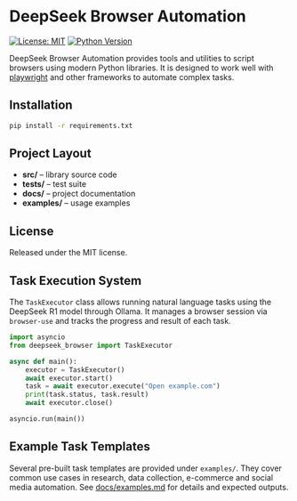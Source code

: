 # DeepSeek Browser Automation

[![License: MIT](https://img.shields.io/badge/License-MIT-yellow.svg)](LICENSE)
[![Python Version](https://img.shields.io/badge/python-3.8%2B-blue.svg)](https://www.python.org/)

DeepSeek Browser Automation provides tools and utilities to script browsers using modern Python libraries. It is designed to work well with [playwright](https://playwright.dev) and other frameworks to automate complex tasks.

## Installation
```bash
pip install -r requirements.txt
```

## Project Layout
- **src/** – library source code
- **tests/** – test suite
- **docs/** – project documentation
- **examples/** – usage examples

## License
Released under the MIT license.

## Task Execution System

The `TaskExecutor` class allows running natural language tasks using the DeepSeek R1 model through Ollama. It manages a browser session via `browser-use` and tracks the progress and result of each task.

```python
import asyncio
from deepseek_browser import TaskExecutor

async def main():
    executor = TaskExecutor()
    await executor.start()
    task = await executor.execute("Open example.com")
    print(task.status, task.result)
    await executor.close()

asyncio.run(main())
```

## Example Task Templates

Several pre-built task templates are provided under `examples/`. They cover common use cases in research, data collection, e-commerce and social media automation. See [docs/examples.md](docs/examples.md) for details and expected outputs.

